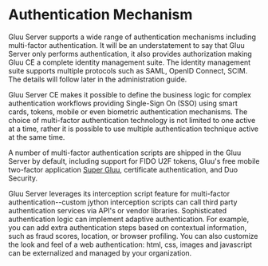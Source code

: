 # Authentication Mechanism
Gluu Server supports a wide range of authentication mechanisms including multi-factor authentication. It will be an understatement to say that Gluu Server only performs authentication, it also provides authorization making Gluu CE a complete identity management suite. The identity management suite supports multiple protocols such as SAML, OpenID Connect, SCIM. The details will follow later in the administration guide.

Gluu Server CE makes it possible to define the business logic for complex authentication workflows providing Single-Sign On (SSO) using smart cards, tokens, mobile or even biometric authentication mechanisms. The choice of multi-factor authentication technology is not limited to one active at a time, rather it is possible to use multiple authentication technique active at the same time.

A number of multi-factor authentication scripts are shipped in the Gluu Server by default, including support for FIDO U2F tokens, Gluu's free mobile two-factor application [Super Gluu](https://super.gluu.org/), certificate authentication, and Duo Security.

Gluu Server leverages its interception script feature for multi-factor authentication--custom jython interception scripts can call third party authentication services via API's or vendor libraries. Sophisticated authentication logic can implement adaptive authentication. For example, you can add extra authentication steps based on contextual information, such as fraud scores, location, or browser profiling. You can also customize the look and feel of a web authentication: html, css, images and javascript can be externalized and managed by your organization.

